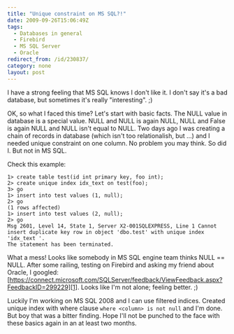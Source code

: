 ```yaml
---
title: "Unique constraint on MS SQL?!"
date: 2009-09-26T15:06:49Z
tags:
  - Databases in general
  - Firebird
  - MS SQL Server
  - Oracle
redirect_from: /id/230837/
category: none
layout: post
---
```

I have a strong feeling that MS SQL knows I don't like it. I don't say it's a bad database, but sometimes it's really "interesting". ;)

OK, so what I faced this time? Let's start with basic facts. The NULL value in database is a special value. NULL and NULL is again NULL, NULL and False is again NULL and NULL isn't equal to NULL. Two days ago I was creating a chain of records in database (which isn't too relationalish, but …) and I needed unique constraint on one column. No problem you may think. So did I. But not in MS SQL.

Check this example:

```text
1> create table test(id int primary key, foo int);
2> create unique index idx_text on test(foo);
3> go
1> insert into test values (1, null);
2> go
(1 rows affected)
1> insert into test values (2, null);
2> go
Msg 2601, Level 14, State 1, Server X2-001SQLEXPRESS, Line 1 Cannot insert duplicate key row in object 'dbo.test' with unique index 'idx_text '.
The statement has been terminated.
```
What a mess! Looks like somebody in MS SQL engine team thinks NULL == NULL. After some railing, testing on Firebird and asking my friend about Oracle, I googled: [https://connect.microsoft.com/SQLServer/feedback/ViewFeedback.aspx?FeedbackID=299229][1]. Looks like I'm not alone; feeling better. ;)

Luckily I'm working on MS SQL 2008 and I can use filtered indices. Created unique index with where clause `where <column> is not null` and I'm done. But boy that was a bitter finding. Hope I'll not be punched to the face with these basics again in an at least two months.

[1]: https://connect.microsoft.com/SQLServer/feedback/ViewFeedback.aspx?FeedbackID=299229
